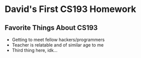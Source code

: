 # David's First CS193 Homework
## Favorite Things About CS193
- Getting to meet fellow hackers/programmers
- Teacher is relatable and of similar age to me
- Third thing here, idk...
